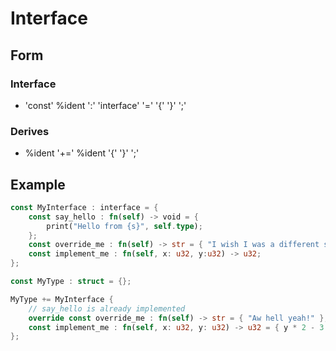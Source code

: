 # Interface

## Form

### Interface

- 'const' %ident ':' 'interface' '=' '{' <INTERFACEBODY> '}' ';'

### Derives

- %ident '+=' %ident '{' <DERIVEBODY> '}' ';'

## Example

```rust
const MyInterface : interface = {
    const say_hello : fn(self) -> void = {
        print("Hello from {s}", self.type);
    };
    const override_me : fn(self) -> str = { "I wish I was a different string" };
    const implement_me : fn(self, x: u32, y:u32) -> u32;
};

const MyType : struct = {};

MyType += MyInterface {
    // say_hello is already implemented
    override const override_me : fn(self) -> str = { "Aw hell yeah!" };
    const implement_me : fn(self, x: u32, y: u32) -> u32 = { y * 2 - 3 + x^x };
};
```